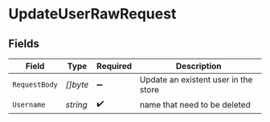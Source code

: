 # UpdateUserRawRequest


## Fields

| Field                                | Type                                 | Required                             | Description                          |
| ------------------------------------ | ------------------------------------ | ------------------------------------ | ------------------------------------ |
| `RequestBody`                        | *[]byte*                             | :heavy_minus_sign:                   | Update an existent user in the store |
| `Username`                           | *string*                             | :heavy_check_mark:                   | name that need to be deleted         |